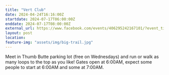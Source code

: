 ```yaml
---
title: "Vert Club"
date: 2024-04-24T16:16:00Z
startdate: 2024-07-17T06:00:00Z
enddate: 2024-07-17T08:00:00Z
external_url: https://www.facebook.com/events/406295242167101/?event_time_id=406295248833767
layout: post
location: 
feature-img: "assets/img/big-trail.jpg"
---
```


Meet in Thumb Butte parking lot (free on Wednesdays) and run or walk as many loops to the top as you like!  Gates open at 6&#58;00AM, expect some people to start at 6&#58;00AM and some at 7&#58;00AM. <br>
  <br>
  
